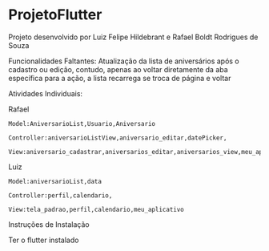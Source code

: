# ProjetoFlutter
Projeto desenvolvido por Luiz Felipe Hildebrant e Rafael Boldt Rodrigues de Souza

Funcionalidades Faltantes: Atualização da lista de aniversários após o cadastro ou edição, contudo, apenas ao voltar diretamente da aba específica para a ação, a lista recarrega se troca de página e voltar

Atividades Individuais:

  Rafael

    Model:AniversarioList,Usuario,Aniversario

    Controller:aniversarioListView,aniversario_editar,datePicker,

    View:aniversario_cadastrar,aniversarios_editar,aniversarios_view,meu_aplicativo,aniversarioList,datePicker,InputCounter
  Luiz

    Model:aniversarioList,data

    Controller:perfil,calendario,

    View:tela_padrao,perfil,calendario,meu_aplicativo

Instruções de Instalação

 Ter o flutter instalado
